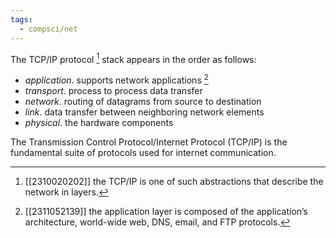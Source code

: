```yaml
---
tags:
  - compsci/net
---
```


The TCP/IP protocol [^1] stack appears in the order as follows:
- *application*. supports network applications [^2]
- *transport*. process to process data transfer
- *network*. routing of datagrams from source to destination
- *link*. data transfer between neighboring network elements
- *physical*. the hardware components

The Transmission Control Protocol/Internet Protocol (TCP/IP) is the fundamental suite of protocols used for internet communication.

[^1]: [[2310020202]] the TCP/IP is one of such abstractions that describe the network in layers.
[^2]: [[2311052139]] the application layer is composed of the application’s architecture, world-wide web, DNS, email, and FTP protocols.